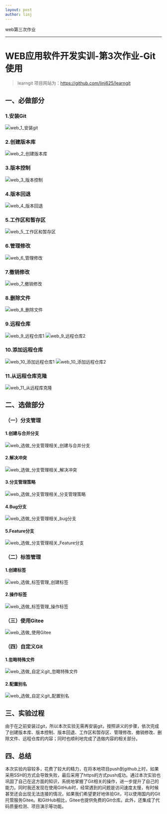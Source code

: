 ```yaml
---
layout: post
author: linj
---
```

web第三次作业

---

# WEB应用软件开发实训-第3次作业-Git使用

> learngit 项目网站为：https://github.com/linj625/learngit

## 一、必做部分

### 1.安装Git

![web_1_安装git](\assets\images\web_1_安装git.png)

### 2.创建版本库

![web_2_创建版本库](\assets\images\web_2_创建版本库.png)

### 3.版本控制

![web_3_版本控制](\assets\images\web_3_版本控制.png)

### 4.版本回退

![web_4_版本回退](\assets\images\web_4_版本回退.png)

### 5.工作区和暂存区

![web_5_工作区和暂存区](\assets\images\web_5_工作区和暂存区.png)

### 6.管理修改

![web_6_管理修改](\assets\images\web_6_管理修改.png)

### 7.撤销修改

![web_7_撤销修改](\assets\images\web_7_撤销修改.png)

### 8.删除文件

![web_8_删除文件](\assets\images\web_8_删除文件.png)

### 9.远程仓库

![web_9_远程仓库1](\assets\images\web_9_远程仓库1.png)
![web_9_远程仓库2](\assets\images\web_9_远程仓库2.png)

### 10.添加远程仓库

![web_10_添加远程仓库1](\assets\images\web_10_添加远程仓库1.png)
![web_10_添加远程仓库2](\assets\images\web_10_添加远程仓库2.png)

### 11.从远程仓库克隆

![web_11_从远程库克隆](\assets\images\web_11_从远程库克隆.png)

## 二、选做部分

### （一）分支管理

#### 1.创建与合并分支

![web_选做_分支管理相关_创建与合并分支](\assets\images\web_选做_分支管理相关_创建与合并分支.png)

#### 2.解决冲突

![web_选做_分支管理相关_解决冲突](\assets\images\web_选做_分支管理相关_解决冲突.png)

#### 3.分支管理策略

![web_选做_分支管理相关_分支管理策略](\assets\images\web_选做_分支管理相关_分支管理策略.png)

#### 4.Bug分支

![web_选做_分支管理相关_bug分支](\assets\images\web_选做_分支管理相关_bug分支.png)

#### 5.Feature分支

![web_选做_分支管理相关_Feature分支](\assets\images\web_选做_分支管理相关_Feature分支.png)

### （二）标签管理

#### 1.创建标签

![web_选做_标签管理_创建标签](\assets\images\web_选做_标签管理_创建标签.png)

#### 2.操作标签

![web_选做_标签管理_操作标签](\assets\images\web_选做_标签管理_操作标签.png)

### （三）使用Gitee

![web_选做_使用Gitee](\assets\images\web_选做_使用Gitee.png)

### （四）自定义Git

#### 1.忽略特殊文件

![web_选做_自定义git_忽略特殊文件](\assets\images\web_选做_自定义git_忽略特殊文件.png)

#### 2.配置别名

![web_选做_自定义git_配置别名](\assets\images\web_选做_自定义git_配置别名.png)

## 三、实验过程

由于在之前安装过git，所以本次实验无需再安装git，按照讲义的步骤，依次完成了创建版本库、版本控制、版本回退、工作区和暂存区、管理修改、撤销修改、删除文件、远程仓库的内容；同时也顺利地完成了选做内容的相关部分。

## 四、总结

​        本次实验内容较多，花费了较大的精力，在将本地项目push到github上时，如果采用SSH的方式会导致失败，最后采用了https的方式push成功。通过本次实验也巩固了自己在这方面的知识，系统地掌握了Git相关的操作，进一步提升了自己的能力。同时我还发现在使用GitHub时，经常遇到的问题是访问速度太慢，有时候甚至还会出现无法连接的情况，如果我们希望更好地体验Git，可以使用国内的Git托管服务Gitee。和GitHub相比，Gitee也提供免费的Git仓库。此外，还集成了代码质量检测、项目演示等功能。